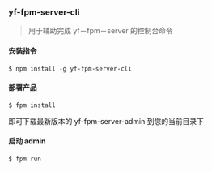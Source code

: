 ### yf-fpm-server-cli

> 用于辅助完成 yf－fpm－server 的控制台命令

#### 安装指令
`
$ npm install -g yf-fpm-server-cli
`

#### 部署产品
`
$ fpm install
`

即可下载最新版本的 yf-fpm-server-admin 到您的当前目录下

#### 启动 admin
`
$ fpm run
`
